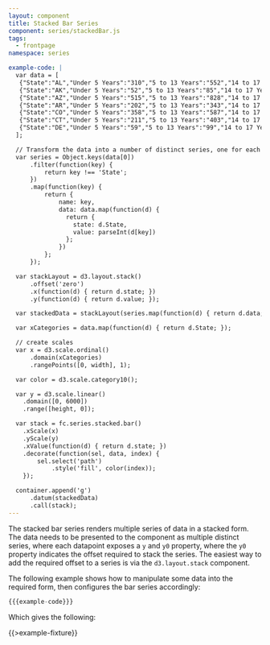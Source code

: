 ```yaml
---
layout: component
title: Stacked Bar Series
component: series/stackedBar.js
tags:
  - frontpage
namespace: series

example-code: |
  var data = [
   {"State":"AL","Under 5 Years":"310","5 to 13 Years":"552","14 to 17 Years":"259","18 to 24 Years":"450","25 to 44 Years":"1215","45 to 64 Years":"641"},
   {"State":"AK","Under 5 Years":"52","5 to 13 Years":"85","14 to 17 Years":"42","18 to 24 Years":"74","25 to 44 Years":"183","45 to 64 Years":"50"},
   {"State":"AZ","Under 5 Years":"515","5 to 13 Years":"828","14 to 17 Years":"362","18 to 24 Years":"601","25 to 44 Years":"1804","45 to 64 Years":"1523"},
   {"State":"AR","Under 5 Years":"202","5 to 13 Years":"343","14 to 17 Years":"157","18 to 24 Years":"264","25 to 44 Years":"754","45 to 64 Years":"727"},
   {"State":"CO","Under 5 Years":"358","5 to 13 Years":"587","14 to 17 Years":"261","18 to 24 Years":"466","25 to 44 Years":"1464","45 to 64 Years":"1290"},
   {"State":"CT","Under 5 Years":"211","5 to 13 Years":"403","14 to 17 Years":"196","18 to 24 Years":"325","25 to 44 Years":"916","45 to 64 Years":"968"},
   {"State":"DE","Under 5 Years":"59","5 to 13 Years":"99","14 to 17 Years":"47","18 to 24 Years":"84","25 to 44 Years":"230","45 to 64 Years":"230"}
  ];

  // Transform the data into a number of distinct series, one for each category of data
  var series = Object.keys(data[0])
      .filter(function(key) {
          return key !== 'State';
      })
      .map(function(key) {
          return {
              name: key,
              data: data.map(function(d) {
                return {
                  state: d.State,
                  value: parseInt(d[key])
                };
              })
          };
      });

  var stackLayout = d3.layout.stack()
      .offset('zero')
      .x(function(d) { return d.state; })
      .y(function(d) { return d.value; });

  var stackedData = stackLayout(series.map(function(d) { return d.data; }));

  var xCategories = data.map(function(d) { return d.State; });

  // create scales
  var x = d3.scale.ordinal()
      .domain(xCategories)
      .rangePoints([0, width], 1);

  var color = d3.scale.category10();

  var y = d3.scale.linear()
    .domain([0, 6000])
    .range([height, 0]);

  var stack = fc.series.stacked.bar()
    .xScale(x)
    .yScale(y)
    .xValue(function(d) { return d.state; })
    .decorate(function(sel, data, index) {
        sel.select('path')
            .style('fill', color(index));
    });

  container.append('g')
      .datum(stackedData)
      .call(stack);
---
```


The stacked bar series renders multiple series of data in a stacked form. The data needs to be presented to the component as multiple distinct series, where each datapoint exposes a `y` and `y0` property, where the `y0` property indicates the offset required to stack the series. The easiest way to add the required offset to a series is via the `d3.layout.stack` component.

The following example shows how to manipulate some data into the required form, then configures the bar series accordingly:

```js
{{{example-code}}}
```

Which gives the following:

{{>example-fixture}}




